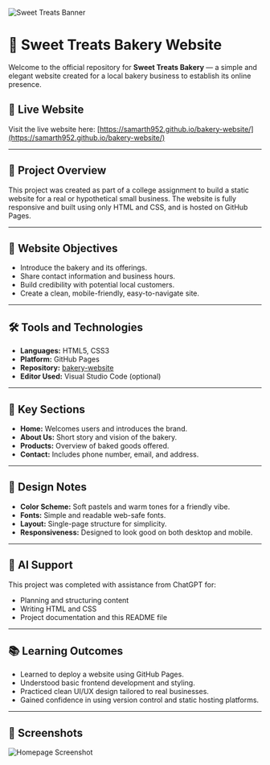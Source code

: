 ![Sweet Treats Banner](banner.png)
# 🍰 Sweet Treats Bakery Website

Welcome to the official repository for **Sweet Treats Bakery** — a simple and elegant website created for a local bakery business to establish its online presence.

## 🔗 Live Website
Visit the live website here: [https://samarth952.github.io/bakery-website/](https://samarth952.github.io/bakery-website/)

---

## 📄 Project Overview

This project was created as part of a college assignment to build a static website for a real or hypothetical small business. The website is fully responsive and built using only HTML and CSS, and is hosted on GitHub Pages.

---

## 🎯 Website Objectives

- Introduce the bakery and its offerings.
- Share contact information and business hours.
- Build credibility with potential local customers.
- Create a clean, mobile-friendly, easy-to-navigate site.

---

## 🛠️ Tools and Technologies

- **Languages:** HTML5, CSS3
- **Platform:** GitHub Pages
- **Repository:** [bakery-website](https://github.com/Samarth952/bakery-website)
- **Editor Used:** Visual Studio Code (optional)

---

## 🧱 Key Sections

- **Home:** Welcomes users and introduces the brand.
- **About Us:** Short story and vision of the bakery.
- **Products:** Overview of baked goods offered.
- **Contact:** Includes phone number, email, and address.

---

## 🎨 Design Notes

- **Color Scheme:** Soft pastels and warm tones for a friendly vibe.
- **Fonts:** Simple and readable web-safe fonts.
- **Layout:** Single-page structure for simplicity.
- **Responsiveness:** Designed to look good on both desktop and mobile.

---

## 🤖 AI Support

This project was completed with assistance from ChatGPT for:
- Planning and structuring content
- Writing HTML and CSS
- Project documentation and this README file

---

## 📚 Learning Outcomes

- Learned to deploy a website using GitHub Pages.
- Understood basic frontend development and styling.
- Practiced clean UI/UX design tailored to real businesses.
- Gained confidence in using version control and static hosting platforms.

---

## 📸 Screenshots

![Homepage Screenshot](screenshot.png)
